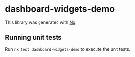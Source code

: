 # dashboard-widgets-demo

This library was generated with [Nx](https://nx.dev).

## Running unit tests

Run `nx test dashboard-widgets-demo` to execute the unit tests.
